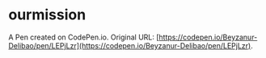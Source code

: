 # ourmission

A Pen created on CodePen.io. Original URL: [https://codepen.io/Beyzanur-Delibao/pen/LEPjLzr](https://codepen.io/Beyzanur-Delibao/pen/LEPjLzr).

